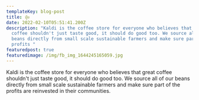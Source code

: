 ```yaml
---
templateKey: blog-post
title: ปุ๋ย
date: 2022-02-10T05:51:41.200Z
description: "Kaldi is the coffee store for everyone who believes that great
  coffee shouldn't just taste good, it should do good too. We source all of our
  beans directly from small scale sustainable farmers and make sure part of the
  profits "
featuredpost: true
featuredimage: /img/fb_img_1644245165059.jpg
---
```

Kaldi is the coffee store for everyone who believes that great coffee shouldn't just taste good, it should do good too. We source all of our beans directly from small scale sustainable farmers and make sure part of the profits are reinvested in their communities.